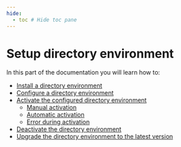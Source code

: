 ```yaml
---
hide:
  - toc # Hide toc pane
---
```

# Setup directory environment

In this part of the documentation you will learn how to:

  - [Install a directory environment][installation]
  - [Configure a directory environment][configuration]
  - [Activate the configured directory environment][activation]
    - [Manual activation][manual_activation]
    - [Automatic activation][automatic_activation]
    - [Error during activation][error_during_activation]
  - [Deactivate the directory environment][deactivation]
  - [Upgrade the directory environment to the latest version][upgrade]


[installation]: installation.md
[configuration]: configuration.md
[activation]: activation.md
[manual_activation]: activation.md#manual-activation
[automatic_activation]: activation.md#automatic-activation
[error_during_activation]: activation.md#error-during-activation
[deactivation]: deactivation.md
[upgrade]: upgrade.md
